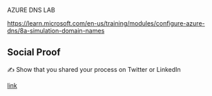 AZURE DNS LAB

https://learn.microsoft.com/en-us/training/modules/configure-azure-dns/8a-simulation-domain-names



## Social Proof

✍️ Show that you shared your process on Twitter or LinkedIn

[link](link)
